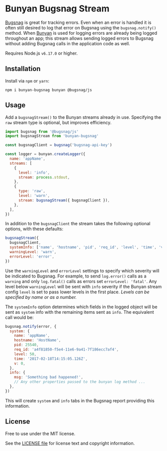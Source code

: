 # Bunyan Bugsnag Stream

[Bugsnag](https://www.bugsnag.com/) is great for tracking errors. Even when an error is
handled it is often still desired to log that error on Bugsnag using the `bugsnag.notify()`
method. When [Bunyan](https://github.com/trentm/node-bunyan) is used for logging errors
are already being logged throughout an app; this stream allows sending logged errors to
Bugsnag without adding Bugsnag calls in the application code as well.

Requires Node.js `v6.17.0` or higher.

## Installation

Install via `npm` or `yarn`:

```
npm i bunyan-bugsnag bunyan @bugsnag/js
```

## Usage

Add a `bugsnagStream()` to the Bunyan streams already in use. Specifying
the `raw` stream type is optional, but improves efficiency.

```js
import bugsnag from '@bugsnag/js'
import bugsnagStream from 'bunyan-bugsnag'

const bugsnagClient = bugsnag('bugsnag-api-key')

const logger = bunyan.createLogger({
  name: 'appName',
  streams: [
    {
      level: 'info',
      stream: process.stdout,
    },
    {
      type: 'raw',
      level: 'warn',
      stream: bugsnagStream({ bugsnagClient }),
    },
  ],
})
```

In addition to the `bugsnagClient` the stream takes the following
optional options, with these defaults:

```javascript
bugsnagStream({
  bugsnagClient,
  systemInfo: ['name', 'hostname', 'pid', 'req_id', 'level', 'time', 'v'],
  warningLevel: 'warn',
  errorLevel: 'error',
})
```

Use the `warningLevel` and `errorLevel` settings to specify which severity will be
indicated to Bugsnag. For example, to send `log.error()` calls as a `warning` and only
`log.fatal()` calls as errors set `errorLevel: 'fatal'`. Any level below `warningLevel`
will be sent with `info` severity if the Bunyan stream config `level` is set to pass
lower levels in the first place. _Levels can be specified by name or as a number._

The `systemInfo` option determines which fields in the logged object will be sent as
`system` info with the remaining items sent as `info`. The equivalent call would be:

```javascript
bugsnag.notify(error, {
  system: {
    name: 'appName',
    hostname: 'HostName',
    pid: 25540,
    req_id: 'a4f81850-f5e4-11e6-9a41-7f186ecc7af4',
    level: 50,
    time: '2017-02-18T14:15:05.126Z',
    v: 0,
  },
  info: {
    msg: 'Something bad happened!',
    // Any other properties passed to the bunyan log method ...
  },
})
```

This will create `system` and `info` tabs in the Bugsnag report providing this information.

## License

Free to use under the MIT license.

See the [LICENSE file](/LICENSE.md) for license text and copyright information.

